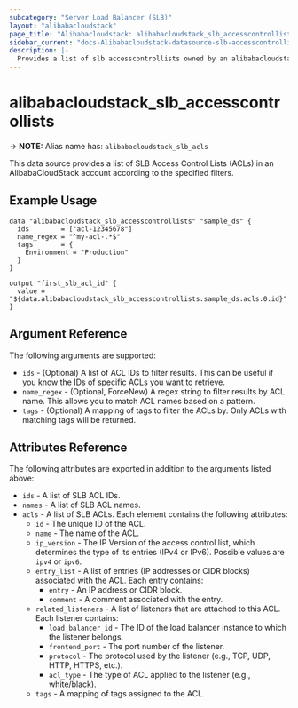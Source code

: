 ```yaml
---
subcategory: "Server Load Balancer (SLB)"
layout: "alibabacloudstack"
page_title: "Alibabacloudstack: alibabacloudstack_slb_accesscontrollists"
sidebar_current: "docs-Alibabacloudstack-datasource-slb-accesscontrollists"
description: |- 
  Provides a list of slb accesscontrollists owned by an alibabacloudstack account.
---
```


# alibabacloudstack_slb_accesscontrollists
-> **NOTE:** Alias name has: `alibabacloudstack_slb_acls`

This data source provides a list of SLB Access Control Lists (ACLs) in an AlibabaCloudStack account according to the specified filters.

## Example Usage

```hcl
data "alibabacloudstack_slb_accesscontrollists" "sample_ds" {
  ids        = ["acl-12345678"]
  name_regex = "^my-acl-.*$"
  tags       = {
    Environment = "Production"
  }
}

output "first_slb_acl_id" {
  value = "${data.alibabacloudstack_slb_accesscontrollists.sample_ds.acls.0.id}"
}
```

## Argument Reference

The following arguments are supported:

* `ids` - (Optional) A list of ACL IDs to filter results. This can be useful if you know the IDs of specific ACLs you want to retrieve.
* `name_regex` - (Optional, ForceNew) A regex string to filter results by ACL name. This allows you to match ACL names based on a pattern.
* `tags` - (Optional) A mapping of tags to filter the ACLs by. Only ACLs with matching tags will be returned.

## Attributes Reference

The following attributes are exported in addition to the arguments listed above:

* `ids` - A list of SLB ACL IDs.
* `names` - A list of SLB ACL names.
* `acls` - A list of SLB ACLs. Each element contains the following attributes:
  * `id` - The unique ID of the ACL.
  * `name` - The name of the ACL.
  * `ip_version` - The IP Version of the access control list, which determines the type of its entries (IPv4 or IPv6). Possible values are `ipv4` or `ipv6`.
  * `entry_list` - A list of entries (IP addresses or CIDR blocks) associated with the ACL. Each entry contains:
    * `entry` - An IP address or CIDR block.
    * `comment` - A comment associated with the entry.
  * `related_listeners` - A list of listeners that are attached to this ACL. Each listener contains:
    * `load_balancer_id` - The ID of the load balancer instance to which the listener belongs.
    * `frontend_port` - The port number of the listener.
    * `protocol` - The protocol used by the listener (e.g., TCP, UDP, HTTP, HTTPS, etc.).
    * `acl_type` - The type of ACL applied to the listener (e.g., white/black).
  * `tags` - A mapping of tags assigned to the ACL.